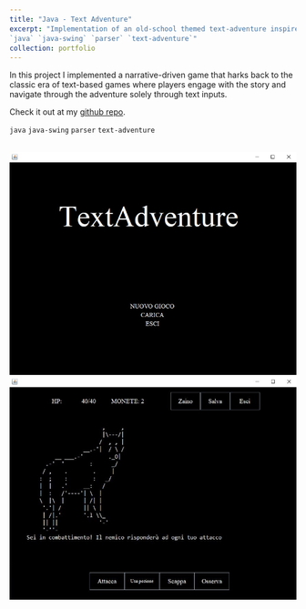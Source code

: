 ```yaml
---
title: "Java - Text Adventure"
excerpt: "Implementation of an old-school themed text-adventure inspired by a Dungeons&Dragons quest. \
`java` `java-swing` `parser` `text-adventure`"
collection: portfolio
---
```


In this project I implemented a narrative-driven game that harks back to the classic era of text-based games where players engage with the story and navigate through the adventure solely through text inputs.

Check it out at my [github repo](https://github.com/GianFederico/TextAdventure).

`java` `java-swing` `parser` `text-adventure`

<br/><img src='/images/text_adv0.jpg'>
<br/><img src='/images/text_adv.jpg'>